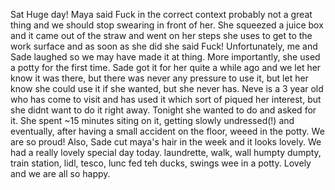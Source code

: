 Sat Huge day! Maya said Fuck in the correct context probably not a great thing and we should stop swearing in front of her. She squeezed a juice box and it came out of the straw and went on her steps she uses to get to the work surface and as soon as she did she said Fuck! Unfortunately, me and Sade laughed so we may have made it at thing. More importantly, she used a potty for the first time. Sade got it for her quite a while ago and we let her know it was there, but there was never any pressure to use it, but let her know she could use it if she wanted, but she never has. Neve is a 3 year old who has come to visit and has used it which sort of piqued her interest, but she didnt want to do it right away. Tonight she wanted to do and asked for it. She spent ~15 minutes siting on it, getting slowly undressed(!) and eventually, after having a small accident on the floor, weeed in the potty. We are so proud! Also, Sade cut maya's hair in the week and it looks lovely. We had a really lovely special day today. laundrette, walk, wall humpty dumpty, train station, lidl, tesco, lunc fed teh ducks, swings wee in a potty. Lovely and we are all so happy.
